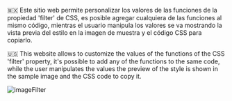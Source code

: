 🇲🇽 Este sitio web permite personalizar los valores de las funciones de la propiedad 'filter' de CSS, es posible agregar cualquiera de las funciones al mismo código, mientras el 
usuario manipula los valores se va mostrando la vista previa del estilo en la imagen de muestra y el código CSS para copiarlo.

🇺🇸 This website allows to customize the values of the functions of the CSS 'filter' property, it's possible to add any of the functions to the same code, while the user manipulates the values the preview of the style is shown in the sample image and the CSS code to copy it. 


![imageFilter](https://github.com/user-attachments/assets/27c250f7-6db9-43d1-ba69-bdced32bcab3)
